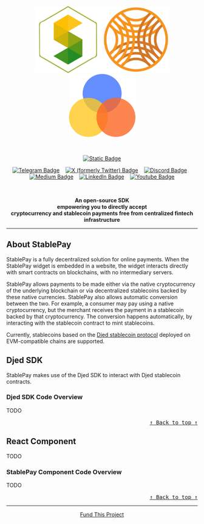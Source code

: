 <!-- Don't delete it -->
<div name="readme-top"></div>

<!-- Organization Logo -->
<div align="center">
  <img alt="StabilityNexus" src="public/readme-assets/StabilityNexus.svg" width="175">
  <img alt="DjedAlliance" src="public/readme-assets/djed-alliance.png" width="175">
  <img alt="StablePay" src="public/readme-assets/StablePay.svg" width="175" />
</div>

&nbsp;

<!-- Organization Name -->
<div align="center">

[![Static Badge](https://img.shields.io/badge/Stable-Pay-D27728?style=for-the-badge&labelColor=F7941D)](https://stability.nexus/)

</div>

<!-- Organization/Project Social Handles -->
<p align="center">
<!-- Telegram -->
<a href="https://t.me/StabilityNexus">
<img src="https://img.shields.io/badge/Telegram-black?style=flat&logo=telegram&logoColor=white&logoSize=auto&color=24A1DE" alt="Telegram Badge"/></a>
&nbsp;&nbsp;
<!-- X (formerly Twitter) -->
<a href="https://x.com/StabilityNexus">
<img src="https://img.shields.io/twitter/follow/StabilityNexus" alt="X (formerly Twitter) Badge"/></a>
&nbsp;&nbsp;
<!-- Discord -->
<a href="https://discord.gg/YzDKeEfWtS">
<img src="https://img.shields.io/discord/995968619034984528?style=flat&logo=discord&logoColor=white&logoSize=auto&label=Discord&labelColor=5865F2&color=57F287" alt="Discord Badge"/></a>
&nbsp;&nbsp;
<!-- Medium -->
<a href="https://news.stability.nexus/">
  <img src="https://img.shields.io/badge/Medium-black?style=flat&logo=medium&logoColor=black&logoSize=auto&color=white" alt="Medium Badge"></a>
&nbsp;&nbsp;
<!-- LinkedIn -->
<a href="https://linkedin.com/company/stability-nexus">
  <img src="https://img.shields.io/badge/LinkedIn-black?style=flat&logo=LinkedIn&logoColor=white&logoSize=auto&color=0A66C2" alt="LinkedIn Badge"></a>
&nbsp;&nbsp;
<!-- Youtube -->
<a href="https://www.youtube.com/@StabilityNexus">
  <img src="https://img.shields.io/youtube/channel/subscribers/UCZOG4YhFQdlGaLugr_e5BKw?style=flat&logo=youtube&logoColor=white&logoSize=auto&labelColor=FF0000&color=FF0000" alt="Youtube Badge"></a>
</p>

&nbsp;
<!-- Project core values and objective -->
<p align="center">
  <strong>
  An open-source SDK <br />
  empowering you to directly accept <br />
  cryptocurrency and stablecoin payments
  free from centralized fintech infrastructure  <br /> 
  </strong>
</p>

---

<!-- Project Description (Start from here) -->
## **About StablePay**

StablePay is a fully decentralized solution for online payments. 
When the StablePay widget is embedded in a website, the widget interacts 
directly with smart contracts on blockchains, with no intermediary servers.

StablePay allows payments to be made either via the native cryptocurrency 
of the underlying blockchain or via decentralized stablecoins backed by these native currencies.
StablePay also allows automatic conversion between the two. For example, a consumer may pay using 
a native cryptocurrency, but the merchant receives the payment in a stablecoin backed by that cryptocurrency.
The conversion happens automatically, by interacting with the stablecoin contract to mint stablecoins.

Currently, stablecoins based on the [Djed stablecoin protocol](https://djed.one) deployed on EVM-compatible chains are supported.


## **Djed SDK**

StablePay makes use of the Djed SDK to interact with Djed stablecoin contracts.

### **Djed SDK Code Overview** <br />

TODO

<!-- Use Back Button after each section -->
<div align="right"><kbd><a href="#readme-top">↑ Back to top ↑</a></kbd></div>

## **React Component**

TODO


### **StablePay Component Code Overview** <br />

TODO



<!-- Use Back Button after each section -->
<div align="right"><kbd><a href="#readme-top">↑ Back to top ↑</a></kbd></div>

---

<!-- Don't delete it -->
<!-- Funding Badge -->
<div align="center" name="fund">
<a href="https://docs.stability.nexus/about-us/fund-us">Fund This Project</a>
</div>
